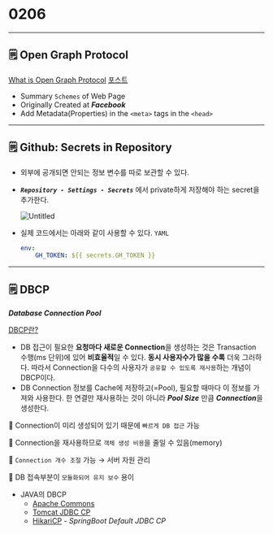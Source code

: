 # 0206

---

## 🗒️ Open Graph Protocol

[What is Open Graph Protocol](https://ogp.me/)  [포스트](https://zept-gmk.tistory.com/58#Open_Graph_Protocol)

- Summary `Schemes` of Web Page
- Originally Created at ***Facebook***
- Add Metadata(Properties) in the `<meta>` tags in the `<head>`

---

## 🗒️ Github: Secrets in Repository

- 외부에 공개되면 안되는 정보 변수를 따로 보관할 수 있다.
- ***`Repository - Settings - Secrets`*** 에서 private하게 저장해야 하는 secret을 추가한다.
    
    ![Untitled](0206%2032f3ba74808b4b3b97c3ed460e14e87a/Untitled.png)
    
- 실제 코드에서는 아래와 같이 사용할 수 있다. `YAML`
    
    ```yaml
    env:
    	GH_TOKEN: ${{ secrets.GH_TOKEN }}
    ```
    

---

## 🗒️ DBCP

***Database Connection Pool***

[DBCP란?](https://blog.naver.com/PostView.naver?blogId=ssang8417&logNo=221858327113&parentCategoryNo=&categoryNo=24&viewDate=&isShowPopularPosts=true&from=search) 

- DB 접근이 필요한 **요청마다 새로운 Connection**을 생성하는 것은 Transaction 수행(ms 단위)에 있어 **비효율적**일 수 있다. **동시 사용자수가 많을 수록** 더욱 그러하다. 따라서 Connection을 다수의 사용자가 `공유할 수 있도록 재사용`하는 개념이 DBCP이다.
- DB Connection 정보를 Cache에 저장하고(=Pool), 필요할 때마다 이 정보를 가져와 사용한다. 한 연결만 재사용하는 것이 아니라 ***Pool Size*** 만큼 ***Connection***을 생성한다.

🙂 Connection이 미리 생성되어 있기 때문에 `빠르게 DB 접근` 가능

🙂 Connection을 재사용하므로 `객체 생성 비용`을 줄일 수 있음(memory)

🙂 `Connection 개수 조절` 가능 → 서버 자원 관리

🙂 DB 접속부분이 `모듈화되어 유지 보수` 용이

- JAVA의 DBCP
    - [Apache Commons](https://commons.apache.org/proper/commons-dbcp/)
    - [Tomcat JDBC CP](https://tomcat.apache.org/tomcat-7.0-doc/jdbc-pool.html)
    - [HikariCP](https://github.com/brettwooldridge/HikariCP) - *SpringBoot Default JDBC CP*